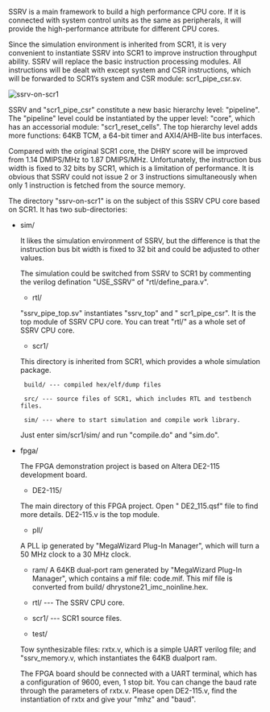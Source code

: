 SSRV is a main framework to build a high performance CPU core. If it is connected with system control units as the same as peripherals, it will provide the high-performance attribute for different CPU cores.
 
Since the simulation environment is inherited from SCR1, it is very convenient to instantiate SSRV into SCR1 to improve instruction throughput ability. SSRV will replace the basic instruction processing modules.  All instructions will be dealt with except system and CSR instructions, which will be forwarded to SCR1’s system and CSR module: scr1_pipe_csr.sv.

![ssrv-on-scr1](https://github.com/risclite/SuperScalar-RISCV-CPU/blob/master/wiki/png/ssrv-on-scr1.png)

SSRV and "scr1_pipe_csr" constitute a new basic hierarchy level: "pipeline". The "pipeline" level could be instantiated by the upper level: "core", which has an accessorial module: "scr1_reset_cells". The top hierarchy level adds more functions: 64KB TCM, a 64-bit timer and AXI4/AHB-lite bus interfaces.

Compared with the original SCR1 core, the DHRY score will be improved from 1.14 DMIPS/MHz to 1.87 DMIPS/MHz. Unfortunately, the instruction bus width is fixed to 32 bits by SCR1, which is a limitation of performance. It is obvious that SSRV could not issue 2 or 3 instructions simultaneously when only 1 instruction is fetched from the source memory.

The directory "ssrv-on-scr1" is on the subject of this SSRV CPU core based on SCR1. It has two sub-directories:

*  sim/

    It likes the simulation environment of SSRV, but the difference is that the instruction bus bit width is fixed to 32 bit and could be adjusted to other values. 

    The simulation could be switched from SSRV to SCR1 by commenting the verilog defination "USE_SSRV" of "rtl/define_para.v".

    *  rtl/
    
    "ssrv_pipe_top.sv" instantiates "ssrv_top" and " scr1_pipe_csr". It is the top module of SSRV CPU core. You can treat "rtl/" as a whole set of SSRV CPU core.

    *  scr1/
    
    This directory is inherited from SCR1, which provides a whole simulation package.

        build/ --- compiled hex/elf/dump files

        src/ --- source files of SCR1, which includes RTL and testbench files.

        sim/ --- where to start simulation and compile work library.

    Just enter sim/scr1/sim/ and run "compile.do" and "sim.do". 


* fpga/

    The FPGA demonstration project is based on Altera DE2-115 development board. 

    * DE2-115/ 
    
    The main directory of this FPGA project. Open " DE2_115.qsf" file to find more details. DE2-115.v is the top module.

    * pll/
    
    A PLL ip generated by "MegaWizard Plug-In Manager", which will turn a 50 MHz clock to a 30 MHz clock.
    
    * ram/
    A 64KB dual-port ram generated by "MegaWizard Plug-In Manager", which contains a mif file: code.mif. This mif file is converted from build/ dhrystone21_imc_noinline.hex.

    * rtl/ --- The SSRV CPU core.

    * scr1/ --- SCR1 source files.

    * test/

    Tow synthesizable files: rxtx.v, which is a simple UART verilog file; and "ssrv_memory.v, which instantiates the 64KB dualport ram.
    
    The FPGA board should be connected with a UART terminal, which has a configuration of 9600, even, 1 stop bit. You can change the baud rate through the parameters of rxtx.v. Please open DE2-115.v, find the instantiation of rxtx and give your "mhz" and "baud".

    
